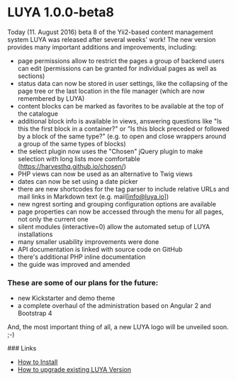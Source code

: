 # LUYA 1.0.0-beta8

Today (11. August 2016) beta 8 of the Yii2-based content management system LUYA was released after several weeks' work! The new version provides many important additions and improvements, including:

- page permissions allow to restrict the pages a group of backend users can edit (permissions can be granted for individual pages as well as sections)
- status data can now be stored in user settings, like the collapsing of the page tree or the last location in the file manager (which are now remembered by LUYA)
- content blocks can be marked as favorites to be available at the top of the catalogue
- additional block info is available in views, answering questions like "Is this the first block in a container?" or "Is this block preceded or followed by a block of the same type?" (e.g. to open and close wrappers around a group of the same types of blocks)
- the select plugin now uses the "Chosen" jQuery plugin to make selection with long lists more comfortable (https://harvesthq.github.io/chosen/)
- PHP views can now be used as an alternative to Twig views
- dates can now be set using a date picker
- there are new shortcodes for the tag parser to include relative URLs and mail links in Markdown text (e.g. mail[info@luya.io])
- new ngrest sorting and grouping configuration options are available
- page properties can now be accessed through the menu for all pages, not only the current one
- silent modules (interactive=0) allow the automated setup of LUYA installations
- many smaller usability improvements were done
- API documentation is linked with source code on GitHub
- there's additional PHP inline documentation
- the guide was improved and amended

### These are some of our plans for the future:

- new Kickstarter and demo theme
- a complete overhaul of the administration based on Angular 2 and Bootstrap 4

And, the most important thing of all, a new LUYA logo will be unveiled soon.  ;-)

### Links

+ [How to Install](https://luya.io/guide/install)
+ [How to upgrade existing LUYA Version](https://luya.io/guide/install-upgrade)
